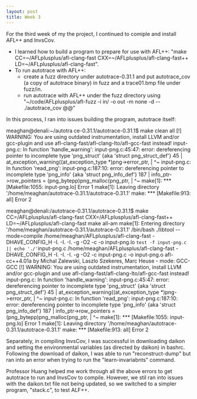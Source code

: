 ```yaml
---
layout: post
title: Week 3
---
```


For the third week of my the project, I continued to comiple and install AFL++ and InvsCov. 
- I learned how to build a program to prepare for use with AFL++:
    "make CC=~/AFLplusplus/afl-clang-fast CXX=~/AFLplusplus/afl-clang-fast++ LD=~/AFLplusplus/afl-clang-fast". 
- To run autotrace with AFL++: 
  - create a fuzz directory under autotrace-0.31.1 and put autotrace_cov (a copy of autotrace binary) in fuzz and a trace01.bmp file under fuzz/in. 
  - run autotrace with AFL++ under the fuzz directory using "~/code/AFLplusplus/afl-fuzz -i in/ -o out -m none -d -- ./autotrace_cov @@“

In this process, I ran into issues building the program, autotrace itself:

meaghan@denali:~/autotra	ce-0.31.1/autotrace-0.31.1$ make clean all
[!] WARNING: You are using outdated instrumentation, install LLVM and/or gcc-plugin and use afl-clang-fast/afl-clang-lto/afl-gcc-fast instead!
input-png.c: In function 'handle_warning':
input-png.c:45:47: error: dereferencing pointer to incomplete type 'png_struct' {aka 'struct png_struct_def'}
   45 |  at_exception_warning((at_exception_type *)png->error_ptr,
      |                                               ^~
input-png.c: In function 'read_png':
input-png.c:187:10: error: dereferencing pointer to incomplete type 'png_info' {aka 'struct png_info_def'}
  187 |  info_ptr->row_pointers = (png_bytepp)png_malloc(png_ptr,
      |          ^~
make[1]: *** [Makefile:1055: input-png.lo] Error 1
make[1]: Leaving directory '/home/meaghan/autotrace-0.31.1/autotrace-0.31.1'
make: *** [Makefile:913: all] Error 2

meaghan@denali:/autotrace-0.31.1/autotrace-0.31.1$ make CC=/AFLplusplus/afl-clang-fast CXX=/AFLplusplus/afl-clang-fast++ LD=~/AFLplusplus/afl-clang-fast
make  all-am
make[1]: Entering directory '/home/meaghan/autotrace-0.31.1/autotrace-0.31.1'
/bin/bash ./libtool --mode=compile /home/meaghan/AFLplusplus/afl-clang-fast -DHAVE_CONFIG_H -I. -I. -I.      -g -O2 -c -o input-png.lo `test -f input-png.c || echo './'`input-png.c
/home/meaghan/AFLplusplus/afl-clang-fast -DHAVE_CONFIG_H -I. -I. -I. -g -O2 -c input-png.c -o input-png.o
afl-cc++4.01a by Michal Zalewski, Laszlo Szekeres, Marc Heuse - mode: GCC-GCC
[!] WARNING: You are using outdated instrumentation, install LLVM and/or gcc-plugin and use afl-clang-fast/afl-clang-lto/afl-gcc-fast instead!
input-png.c: In function 'handle_warning':
input-png.c:45:47: error: dereferencing pointer to incomplete type 'png_struct' {aka 'struct png_struct_def'}
   45 |  at_exception_warning((at_exception_type *)png->error_ptr,
      |                                               ^~
input-png.c: In function 'read_png':
input-png.c:187:10: error: dereferencing pointer to incomplete type 'png_info' {aka 'struct png_info_def'}
  187 |  info_ptr->row_pointers = (png_bytepp)png_malloc(png_ptr,
      |          ^~
make[1]: *** [Makefile:1055: input-png.lo] Error 1
make[1]: Leaving directory '/home/meaghan/autotrace-0.31.1/autotrace-0.31.1'
make: *** [Makefile:913: all] Error 2


Separately, in compiling InvsCov, I was successful in downloading daikon and setting the environmental variables (as directed by daikon) in bashrc. 
Following the download of daikon, I was able to run "reconstruct-dump" but ran into an error when trying to run the "learn-invariabnts" command.

Professor Huang helped me work through all the above errors to get autotrace to run and InvsCov to compile. However, we stil ran into issues with the daikon.txt file not being updated, so we switched to a simpler program, "stack.c", to test ALF++.
